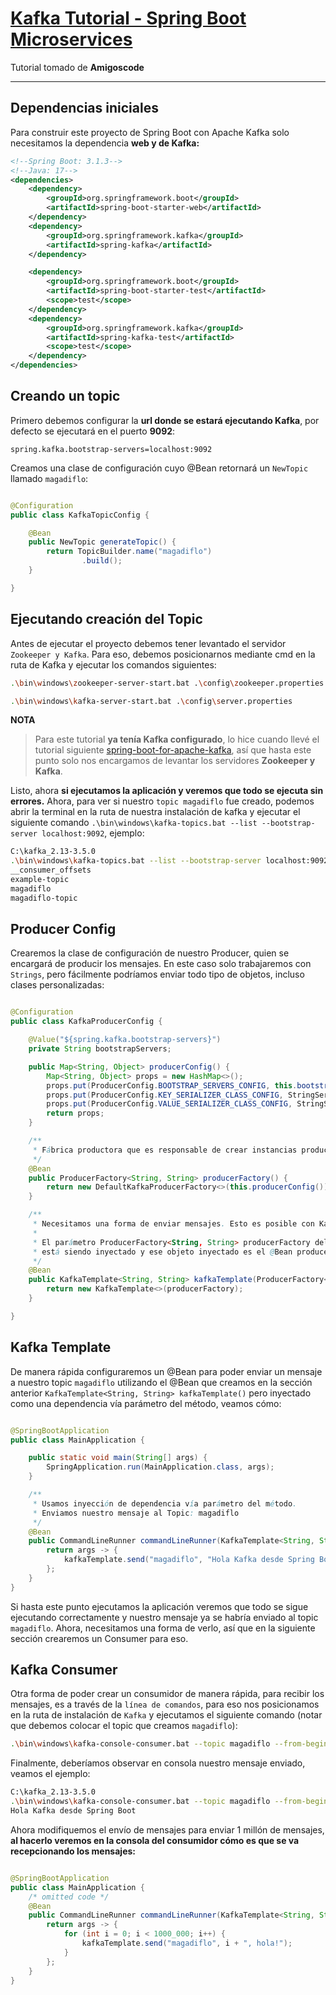 # [Kafka Tutorial - Spring Boot Microservices](https://www.youtube.com/watch?v=SqVfCyfCJqw)

Tutorial tomado de **Amigoscode**

---

## Dependencias iniciales

Para construir este proyecto de Spring Boot con Apache Kafka solo necesitamos la dependencia **web y de Kafka:**

````xml
<!--Spring Boot: 3.1.3-->
<!--Java: 17-->
<dependencies>
    <dependency>
        <groupId>org.springframework.boot</groupId>
        <artifactId>spring-boot-starter-web</artifactId>
    </dependency>
    <dependency>
        <groupId>org.springframework.kafka</groupId>
        <artifactId>spring-kafka</artifactId>
    </dependency>

    <dependency>
        <groupId>org.springframework.boot</groupId>
        <artifactId>spring-boot-starter-test</artifactId>
        <scope>test</scope>
    </dependency>
    <dependency>
        <groupId>org.springframework.kafka</groupId>
        <artifactId>spring-kafka-test</artifactId>
        <scope>test</scope>
    </dependency>
</dependencies>
````

## Creando un topic

Primero debemos configurar la **url donde se estará ejecutando Kafka**, por defecto se ejecutará en el puerto **9092**:

````properties
spring.kafka.bootstrap-servers=localhost:9092
````

Creamos una clase de configuración cuyo @Bean retornará un `NewTopic` llamado `magadiflo`:

````java

@Configuration
public class KafkaTopicConfig {

    @Bean
    public NewTopic generateTopic() {
        return TopicBuilder.name("magadiflo")
                .build();
    }

}
````

## Ejecutando creación del Topic

Antes de ejecutar el proyecto debemos tener levantado el servidor `Zookeeper y Kafka`. Para eso, debemos posicionarnos
mediante cmd en la ruta de Kafka y ejecutar los comandos siguientes:

````bash
.\bin\windows\zookeeper-server-start.bat .\config\zookeeper.properties
````

````bash
.\bin\windows\kafka-server-start.bat .\config\server.properties
````

**NOTA**

> Para este tutorial **ya tenía Kafka configurado**, lo hice cuando llevé el tutorial siguiente
> [spring-boot-for-apache-kafka](https://github.com/magadiflo/spring-boot-for-apache-kafka.git), así que hasta este
> punto solo nos encargamos de levantar los servidores **Zookeeper y Kafka**.

Listo, ahora **si ejecutamos la aplicación y veremos que todo se ejecuta sin errores.** Ahora, para ver si nuestro
`topic magadiflo` fue creado, podemos abrir la terminal en la ruta de nuestra instalación de kafka y ejecutar el
siguiente comando `.\bin\windows\kafka-topics.bat --list --bootstrap-server localhost:9092`, ejemplo:

````bash
C:\kafka_2.13-3.5.0
.\bin\windows\kafka-topics.bat --list --bootstrap-server localhost:9092
__consumer_offsets
example-topic
magadiflo
magadiflo-topic
````

## Producer Config

Crearemos la clase de configuración de nuestro Producer, quien se encargará de producir los mensajes. En este caso
solo trabajaremos con `Strings`, pero fácilmente podríamos enviar todo tipo de objetos, incluso clases personalizadas:

````java

@Configuration
public class KafkaProducerConfig {

    @Value("${spring.kafka.bootstrap-servers}")
    private String bootstrapServers;

    public Map<String, Object> producerConfig() {
        Map<String, Object> props = new HashMap<>();
        props.put(ProducerConfig.BOOTSTRAP_SERVERS_CONFIG, this.bootstrapServers);
        props.put(ProducerConfig.KEY_SERIALIZER_CLASS_CONFIG, StringSerializer.class);
        props.put(ProducerConfig.VALUE_SERIALIZER_CLASS_CONFIG, StringSerializer.class);
        return props;
    }

    /**
     * Fábrica productora que es responsable de crear instancias productoras.
     */
    @Bean
    public ProducerFactory<String, String> producerFactory() {
        return new DefaultKafkaProducerFactory<>(this.producerConfig());
    }

    /**
     * Necesitamos una forma de enviar mensajes. Esto es posible con Kafka Template.
     *
     * El parámetro ProducerFactory<String, String> producerFactory del método kafkaTemplate()
     * está siendo inyectado y ese objeto inyectado es el @Bean producerFactory()
     */
    @Bean
    public KafkaTemplate<String, String> kafkaTemplate(ProducerFactory<String, String> producerFactory) {
        return new KafkaTemplate<>(producerFactory);
    }

}
````

## Kafka Template

De manera rápida configuraremos un @Bean para poder enviar un mensaje a nuestro topic `magadiflo` utilizando el @Bean
que creamos en la sección anterior `KafkaTemplate<String, String> kafkaTemplate()` pero inyectado como una dependencia
vía parámetro del método, veamos cómo:

````java

@SpringBootApplication
public class MainApplication {

    public static void main(String[] args) {
        SpringApplication.run(MainApplication.class, args);
    }

    /**
     * Usamos inyección de dependencia vía parámetro del método.
     * Enviamos nuestro mensaje al Topic: magadiflo
     */
    @Bean
    public CommandLineRunner commandLineRunner(KafkaTemplate<String, String> kafkaTemplate) {
        return args -> {
            kafkaTemplate.send("magadiflo", "Hola Kafka desde Spring Boot");
        };
    }
}
````

Si hasta este punto ejecutamos la aplicación veremos que todo se sigue ejecutando correctamente y nuestro mensaje
ya se habría enviado al topic `magadiflo`. Ahora, necesitamos una forma de verlo, así que en la siguiente sección
crearemos un Consumer para eso.

## Kafka Consumer

Otra forma de poder crear un consumidor de manera rápida, para recibir los mensajes, es a través de
la `línea de comandos`, para eso nos posicionamos en la ruta de instalación de `Kafka` y ejecutamos el siguiente
comando (notar que debemos colocar el topic que creamos `magadiflo`):

````bash
.\bin\windows\kafka-console-consumer.bat --topic magadiflo --from-beginning --bootstrap-server localhost:9092
````

Finalmente, deberíamos observar en consola nuestro mensaje enviado, veamos el ejemplo:

````bash
C:\kafka_2.13-3.5.0
.\bin\windows\kafka-console-consumer.bat --topic magadiflo --from-beginning --bootstrap-server localhost:9092
Hola Kafka desde Spring Boot
````

Ahora modifiquemos el envío de mensajes para enviar 1 millón de mensajes, **al hacerlo veremos en la consola del
consumidor cómo es que se va recepcionando los mensajes:**

````java

@SpringBootApplication
public class MainApplication {
    /* omitted code */
    @Bean
    public CommandLineRunner commandLineRunner(KafkaTemplate<String, String> kafkaTemplate) {
        return args -> {
            for (int i = 0; i < 1000_000; i++) {
                kafkaTemplate.send("magadiflo", i + ", hola!");
            }
        };
    }
}
````

